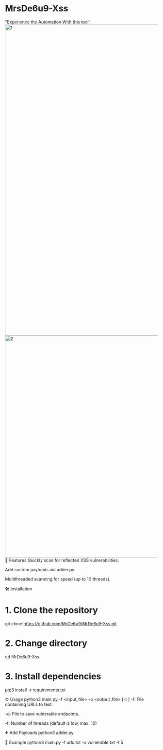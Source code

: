 # MrsDe6u9-Xss
"Experience the Automation With this tool"
<img width="1536" height="1024" alt="1" src="https://github.com/user-attachments/assets/4a9fe8c9-e735-4973-abfe-72823ecbb415" />
<img width="1359" height="732" alt="2" src="https://github.com/user-attachments/assets/e320e1a7-6b81-4f49-8954-1c0352f7b729" />
🚀 Features
Quickly scan for reflected XSS vulnerabilities.

Add custom payloads via adder.py.

Multithreaded scanning for speed (up to 10 threads).

🛠️ Installation
# 1. Clone the repository
git clone https://github.com/MrDe6u9/MrDe6u9-Xss.git

# 2. Change directory
cd MrDe6u9-Xss

# 3. Install dependencies
pip3 install -r requirements.txt

⚙️ Usage
python3 main.py -f <input_file> -o <output_file> [-t <threads>]
-f: File containing URLs to test.

-o: File to save vulnerable endpoints.

-t: Number of threads (default is low, max: 10)

➕ Add Payloads
python3 adder.py

📂 Example
python3 main.py -f urls.txt -o vulnerable.txt -t 5

